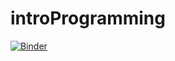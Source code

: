 # introProgramming
[![Binder](https://mybinder.org/badge_logo.svg)](https://mybinder.org/v2/gh/maveme/introProgramming.git/HEAD)
